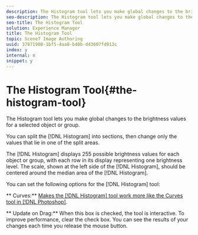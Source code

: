 ```yaml
---
description: The Histogram tool lets you make global changes to the brightness values for a selected object or group.
seo-description: The Histogram tool lets you make global changes to the brightness values for a selected object or group.
seo-title: The Histogram Tool
solution: Experience Manager
title: The Histogram Tool
topic: Scene7 Image Authoring
uuid: 37871908-1bf5-4aa8-b40b-d43607fd913c
index: y
internal: n
snippet: y
---
```


# The Histogram Tool{#the-histogram-tool}

The Histogram tool lets you make global changes to the brightness values for a selected object or group.

You can split the [!DNL Histogram] into sections, then change only the values that lie in one of the split areas.

The [!DNL Histogram] displays 255 possible brightness values for each object or group, with each row in its display representing one brightness level. The scale, shown at the left side of the [!DNL Histogram], should be centered around the median area of the [!DNL Histogram].

You can set the following options for the [!DNL Histogram] tool:

** Curves:** [Makes the [!DNL Histogram] tool work more like the Curves tool in [!DNL Photoshop]](t_vat_histogram_curves_option.md#task_10B6FA53EC0F4FE98ACC5097E2A67D21).

** Update on Drag:** When this box is checked, the tool is interactive. To improve performance, clear the check box. You can see the results of your changes each time you release the mouse button. 
